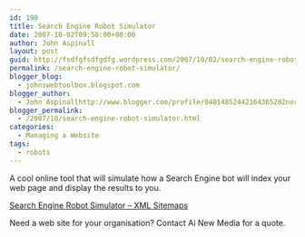 ```yaml
---
id: 190
title: Search Engine Robot Simulator
date: 2007-10-02T09:58:00+00:00
author: John Aspinall
layout: post
guid: http://fsdfgfsdfgdfg.wordpress.com/2007/10/02/search-engine-robot-simulator/
permalink: /search-engine-robot-simulator/
blogger_blog:
  - johnswebtoolbox.blogspot.com
blogger_author:
  - John Aspinallhttp://www.blogger.com/profile/04014852442164365282noreply@blogger.com
blogger_permalink:
  - /2007/10/search-engine-robot-simulator.html
categories:
  - Managing a Website
tags:
  - robots
---
```

A cool online tool that will simulate how a Search Engine bot will index your web page and display the results to you.

[Search Engine Robot Simulator &#8211; XML Sitemaps](http://www.xml-sitemaps.com/se-bot-simulator.html) 

<div class="blogger-post-footer">
  Need a web site for your organisation? Contact Ai New Media for a quote.
</div>